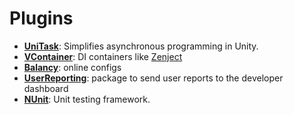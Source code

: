 # Plugins
- [**UniTask**](https://github.com/Cysharp/UniTask): Simplifies asynchronous programming in Unity.
- [**VContainer**](https://vcontainer.hadashikick.jp): DI containers like [Zenject](https://github.com/modesttree/Zenject)
- [**Balancy**](https://balancy.dev/dashboard): online configs 
- [**UserReporting**](https://unitytech.github.io/clouddiagnostics/userreporting/UnityCloudDiagnosticsUserReports.html): package to send user reports to the developer dashboard
- [**NUnit**](https://nunit.org): Unit testing framework.
